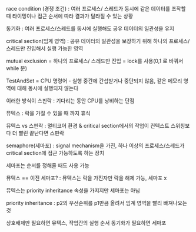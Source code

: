 race condition (경쟁 조건) : 여러 프로세스/ 스레드가 동시에 같은 데이터를 조작할 때 타이밍이나  접근 순서에 따라 결과가 달라질 수 있는 상황

동기화 : 여러 프로세스/스레드를 동시에 실행해도 공유 데이터의 일관성을 유지

critical section(임계 영역) : 공유 데이터의 일관성을 보장하기 위해 하나의 프로세스/ 스레드만 진입해서 실행 가능한 영역

mutual exclusion = 하나의 프로세스/ 스레드만 진입 = lock를 사용(0,1 로 바꿔서 while 문)


TestAndSet = CPU 명령어 - 실행 중간에 간섭받거나 중단되지 않음, 같은 메모리 영역에 대해 동시에 실행되지 않는다

이러한 방식이 스핀락 : 기다리는 동안 CPU를 낭비하는 단점

뮤텍스 : 락을 가질 수 있을 때 까지 휴식

뮤텍스 vs 스핀락 : 멀티코어 환경 & critical section에서의 작업이 컨텍스트 스위칭보다 더 빨린 끝난다면 스핀락

semaphore(세마포) :  signal mechanism을 가진, 하나 이상의 프로세스/스레드가 critical section에 접근 가능하도록 하는 장치 

세마포는 순서를 정해줄 때도 사용 가능

뮤텍스 == 이진 세마포? : 뮤텍스는 락을 가진자만 락을 해제 가능, 세마포 x

뮤텍스는 priority inheritance 속성을 가지지만 세마포는 아님

priority inheritance : p2의 우선순위를 p1만큼 올려서 임계 영역을 빨리 빠져나오는것

상호배제만 필요하면 뮤텍스, 작업간의 실행 순서 동기화가 필요하면 세마포